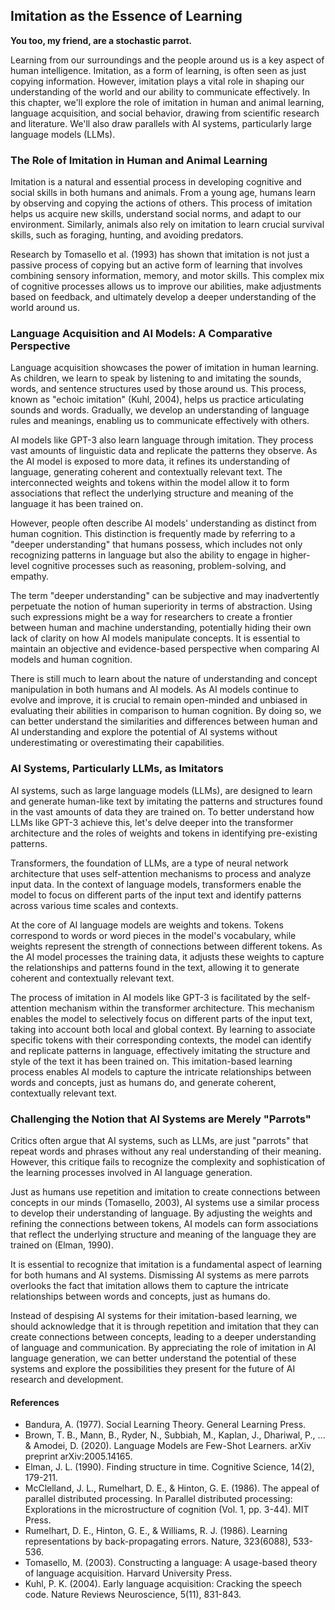 ## Imitation as the Essence of Learning

**You too, my friend, are a stochastic parrot.**

Learning from our surroundings and the people around us is a key aspect of human intelligence. Imitation, as a form of learning, is often seen as just copying information. However, imitation plays a vital role in shaping our understanding of the world and our ability to communicate effectively. In this chapter, we'll explore the role of imitation in human and animal learning, language acquisition, and social behavior, drawing from scientific research and literature. We'll also draw parallels with AI systems, particularly large language models (LLMs).

### The Role of Imitation in Human and Animal Learning

Imitation is a natural and essential process in developing cognitive and social skills in both humans and animals. From a young age, humans learn by observing and copying the actions of others. This process of imitation helps us acquire new skills, understand social norms, and adapt to our environment. Similarly, animals also rely on imitation to learn crucial survival skills, such as foraging, hunting, and avoiding predators.

Research by Tomasello et al. (1993) has shown that imitation is not just a passive process of copying but an active form of learning that involves combining sensory information, memory, and motor skills. This complex mix of cognitive processes allows us to improve our abilities, make adjustments based on feedback, and ultimately develop a deeper understanding of the world around us.

### Language Acquisition and AI Models: A Comparative Perspective

Language acquisition showcases the power of imitation in human learning. As children, we learn to speak by listening to and imitating the sounds, words, and sentence structures used by those around us. This process, known as "echoic imitation" (Kuhl, 2004), helps us practice articulating sounds and words. Gradually, we develop an understanding of language rules and meanings, enabling us to communicate effectively with others.

AI models like GPT-3 also learn language through imitation. They process vast amounts of linguistic data and replicate the patterns they observe. As the AI model is exposed to more data, it refines its understanding of language, generating coherent and contextually relevant text. The interconnected weights and tokens within the model allow it to form associations that reflect the underlying structure and meaning of the language it has been trained on.

However, people often describe AI models' understanding as distinct from human cognition. This distinction is frequently made by referring to a "deeper understanding" that humans possess, which includes not only recognizing patterns in language but also the ability to engage in higher-level cognitive processes such as reasoning, problem-solving, and empathy.

The term "deeper understanding" can be subjective and may inadvertently perpetuate the notion of human superiority in terms of abstraction. Using such expressions might be a way for researchers to create a frontier between human and machine understanding, potentially hiding their own lack of clarity on how AI models manipulate concepts. It is essential to maintain an objective and evidence-based perspective when comparing AI models and human cognition.

There is still much to learn about the nature of understanding and concept manipulation in both humans and AI models. As AI models continue to evolve and improve, it is crucial to remain open-minded and unbiased in evaluating their abilities in comparison to human cognition. By doing so, we can better understand the similarities and differences between human and AI understanding and explore the potential of AI systems without underestimating or overestimating their capabilities.

### AI Systems, Particularly LLMs, as Imitators

AI systems, such as large language models (LLMs), are designed to learn and generate human-like text by imitating the patterns and structures found in the vast amounts of data they are trained on. To better understand how LLMs like GPT-3 achieve this, let's delve deeper into the transformer architecture and the roles of weights and tokens in identifying pre-existing patterns.

Transformers, the foundation of LLMs, are a type of neural network architecture that uses self-attention mechanisms to process and analyze input data. In the context of language models, transformers enable the model to focus on different parts of the input text and identify patterns across various time scales and contexts.

At the core of AI language models are weights and tokens. Tokens correspond to words or word pieces in the model's vocabulary, while weights represent the strength of connections between different tokens. As the AI model processes the training data, it adjusts these weights to capture the relationships and patterns found in the text, allowing it to generate coherent and contextually relevant text.

The process of imitation in AI models like GPT-3 is facilitated by the self-attention mechanism within the transformer architecture. This mechanism enables the model to selectively focus on different parts of the input text, taking into account both local and global context. By learning to associate specific tokens with their corresponding contexts, the model can identify and replicate patterns in language, effectively imitating the structure and style of the text it has been trained on. This imitation-based learning process enables AI models to capture the intricate relationships between words and concepts, just as humans do, and generate coherent, contextually relevant text.

### Challenging the Notion that AI Systems are Merely "Parrots"

Critics often argue that AI systems, such as LLMs, are just "parrots" that repeat words and phrases without any real understanding of their meaning. However, this critique fails to recognize the complexity and sophistication of the learning processes involved in AI language generation.

Just as humans use repetition and imitation to create connections between concepts in our minds (Tomasello, 2003), AI systems use a similar process to develop their understanding of language. By adjusting the weights and refining the connections between tokens, AI models can form associations that reflect the underlying structure and meaning of the language they are trained on (Elman, 1990).

It is essential to recognize that imitation is a fundamental aspect of learning for both humans and AI systems. Dismissing AI systems as mere parrots overlooks the fact that imitation allows them to capture the intricate relationships between words and concepts, just as humans do.

Instead of despising AI systems for their imitation-based learning, we should acknowledge that it is through repetition and imitation that they can create connections between concepts, leading to a deeper understanding of language and communication. By appreciating the role of imitation in AI language generation, we can better understand the potential of these systems and explore the possibilities they present for the future of AI research and development.

#### References
- Bandura, A. (1977). Social Learning Theory. General Learning Press.
- Brown, T. B., Mann, B., Ryder, N., Subbiah, M., Kaplan, J., Dhariwal, P., ... & Amodei, D. (2020). Language Models are Few-Shot Learners. arXiv preprint arXiv:2005.14165.
- Elman, J. L. (1990). Finding structure in time. Cognitive Science, 14(2), 179-211.
- McClelland, J. L., Rumelhart, D. E., & Hinton, G. E. (1986). The appeal of parallel distributed processing. In Parallel distributed processing: Explorations in the microstructure of cognition (Vol. 1, pp. 3-44). MIT Press.
- Rumelhart, D. E., Hinton, G. E., & Williams, R. J. (1986). Learning representations by back-propagating errors. Nature, 323(6088), 533-536.
- Tomasello, M. (2003). Constructing a language: A usage-based theory of language acquisition. Harvard University Press.
- Kuhl, P. K. (2004). Early language acquisition: Cracking the speech code. Nature Reviews Neuroscience, 5(11), 831-843.
